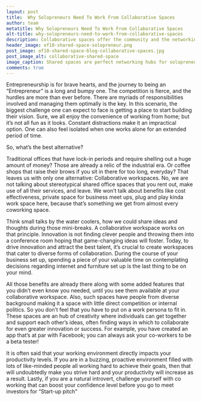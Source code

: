 ```yaml
---
layout: post
title:  Why Solopreneurs Need To Work From Collaborative Spaces
author: team
metatitle: Why Solopreneurs Need To Work From Collaborative Spaces
alt-title: why-solopreneurs-need-to-work-from-collaborative-spaces
description: Collaborative spaces offer the community and the networking which solopreneurs need.
header_image: of10-shared-space-solopreneur.png
post_image: of10-shared-space-blog-collaborative-spaces.jpg
post_image_alt: collaborative-shared-space
image_caption: Shared spaces are perfect networking hubs for solopreneurs
comments: true
---
```


Entrepreneurship is for brave hearts, and the journey to being an “Entrepreneur” is a long and bumpy one.
The competition is fierce, and the hurdles are more than ever before.
There are myriads of responsibilities involved and managing them optimally is the key.
In this scenario, the biggest challenge one can expect to face is getting a place to start building their vision.
Sure, we all enjoy the convenience of working from home; but it’s not all fun as it looks. Constant distractions make it an impractical option. One can also feel isolated when one works alone for an extended period of time.

So, what’s the best alternative?

Traditional offices that have lock-in periods and require shelling out a huge amount of money?
Those are already a relic of the industrial era. Or coffee shops that raise their brows if you sit in there for too long, everyday?
That leaves us with only one alternative: Collaborative workspaces.
No, we are not talking about stereotypical shared office spaces that you rent out, make use of all their services, and leave.
We won’t talk about benefits like cost effectiveness, private space for business meet ups, plug and play kinda work space here,
because that’s something we get from almost every coworking space.

Think small talks by the water coolers, how we could share ideas and thoughts during those mini-breaks.
A collaborative workspace works on that principle.
Innovation is not finding clever people and throwing them into a conference room hoping that game-changing ideas will foster.
Today, to drive innovation and attract the best talent, it’s crucial to create workspaces that cater to diverse forms of collaboration.
During the course of your business set up, spending a piece of your valuable time on contemplating decisions regarding internet and furniture set up is the last thing to be on your mind.

All those benefits are already there along with some added features that you didn’t even know you needed, until you see them available at your collaborative workspace.
Also, such spaces have people from diverse background making it a space with little direct competition or internal politics. So you don’t feel that you have to put on a work persona to fit in.
These spaces are an hub of creativity where individuals can get together and support each other’s ideas, often finding ways in which to collaborate for even greater innovation or success.
For example, you have created an app that’s at par with Facebook; you can always ask your co-workers to be a beta tester!

It is often said that your working environment directly impacts your productivity levels. If you are in a buzzing, proactive environment filled with lots of like-minded people all working hard to achieve their goals, then that will undoubtedly make you strive hard and your productivity will increase as a result.
Lastly, if you are a natural introvert, challenge yourself with co working that can boost your confidence level before you go to meet investors for “Start-up pitch"
